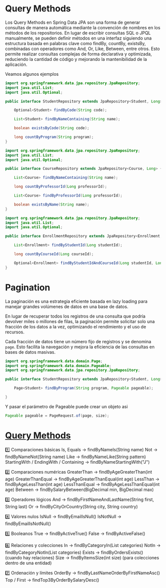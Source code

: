 # Query Methods

Los Query Methods en Spring Data JPA son una forma de generar consultas de manera automática mediante la convención de nombres en los métodos de los repositorios. En lugar de escribir consultas SQL o JPQL manualmente, se pueden definir métodos en una interfaz siguiendo una estructura basada en palabras clave como findBy, countBy, existsBy, combinadas con operadores como And, Or, Like, Between, entre otros. Esto permite realizar consultas complejas de forma declarativa y optimizada, reduciendo la cantidad de código y mejorando la mantenibilidad de la aplicación.

Veamos algunos ejemplos

```java
import org.springframework.data.jpa.repository.JpaRepository;
import java.util.List;
import java.util.Optional;

public interface StudentRepository extends JpaRepository<Student, Long> {

    Optional<Student> findByCode(String code);

    List<Student> findByNameContaining(String name);

    boolean existsByCode(String code);

    long countByProgram(String program);
}
```



```java
import org.springframework.data.jpa.repository.JpaRepository;
import java.util.List;
import java.util.Optional;

public interface CourseRepository extends JpaRepository<Course, Long> {

    List<Course> findByNameContaining(String name);

    long countByProfessorId(Long professorId);

    List<Course> findByProfessorId(Long professorId);

    boolean existsByName(String name);
}
```

```java
import org.springframework.data.jpa.repository.JpaRepository;
import java.util.List;
import java.util.Optional;

public interface EnrollmentRepository extends JpaRepository<Enrollment, Long> {

    List<Enrollment> findByStudentId(Long studentId);

    long countByCourseId(Long courseId);

    Optional<Enrollment> findByStudentIdAndCourseId(Long studentId, Long courseId);
}
```


# Pagination

La paginación es una estrategia eficiente basada en lazy loading para manejar grandes volúmenes de datos en una base de datos.

En lugar de recuperar todos los registros de una consulta que podría devolver miles o millones de filas, la paginación permite solicitar solo una fracción de los datos a la vez, optimizando el rendimiento y el uso de recursos.

Cada fracción de datos tiene un número fijo de registros y se denomina `page`. Esto facilita la navegación y mejora la eficiencia de las consultas en bases de datos masivas.


```java
import org.springframework.data.domain.Page;
import org.springframework.data.domain.Pageable;
import org.springframework.data.jpa.repository.JpaRepository;

public interface StudentRepository extends JpaRepository<Student, Long> {

    Page<Student> findByProgram(String program, Pageable pageable);

}
```

Y pasar el parámetro de Pageable puede crear un objeto asi

```java
Pageable pageable = PageRequest.of(page, size);
```

# <a href="https://docs.spring.io/spring-data/jpa/reference/jpa/query-methods.html">Query Methods</a>

1️⃣ Comparaciones básicas
Is, Equals → findByNameIs(String name)
Not → findByNameNot(String name)
Like → findByNameLike(String pattern)
StartingWith / EndingWith / Containing → findByNameStartingWith("J")

2️⃣ Comparaciones numéricas
GreaterThan → findByAgeGreaterThan(int age)
GreaterThanEqual → findByAgeGreaterThanEqual(int age)
LessThan → findByAgeLessThan(int age)
LessThanEqual → findByAgeLessThanEqual(int age)
Between → findBySalaryBetween(BigDecimal min, BigDecimal max)

3️⃣ Operadores lógicos
And → findByFirstNameAndLastName(String first, String last)
Or → findByCityOrCountry(String city, String country)

4️⃣ Valores nulos
IsNull → findByEmailIsNull()
IsNotNull → findByEmailIsNotNull()

5️⃣ Booleanos
True → findByActiveTrue()
False → findByActiveFalse()

6️⃣ Relaciones y colecciones
In → findByCategoryIn(List<String> categories)
NotIn → findByCategoryNotIn(List<String> categories)
Exists → findByOrdersExists() (cuando hay relaciones)
Size → findByItemsSize(int size) (para colecciones dentro de una entidad)

7️⃣ Ordenación y límites
OrderBy → findByLastNameOrderByFirstNameAsc()
Top / First → findTop3ByOrderBySalaryDesc()